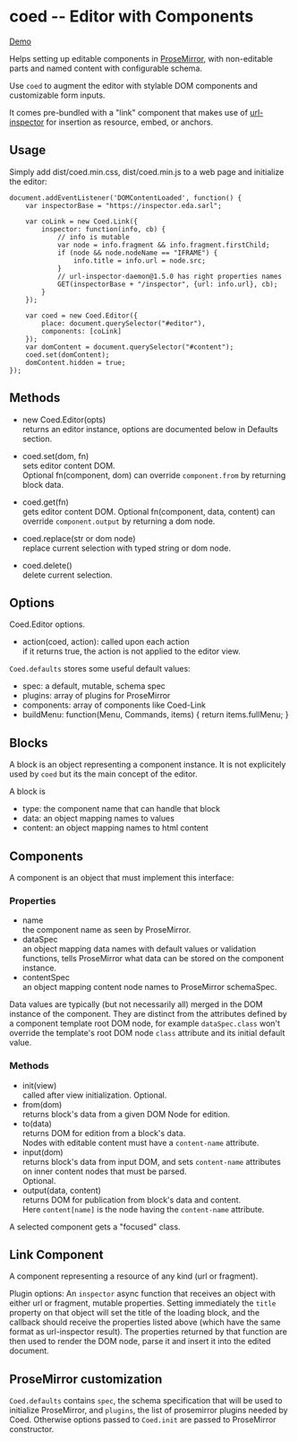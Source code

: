 coed -- Editor with Components
==============================

[Demo](https://kapouer.github.io/coed/demo/index.html)

Helps setting up editable components in [ProseMirror](https://prosemirror.net),
with non-editable parts and named content with configurable schema.

Use `coed` to augment the editor with stylable DOM components and customizable
form inputs.

It comes pre-bundled with a "link" component that makes use of
[url-inspector](https://github.com/kapouer/url-inspector) for
insertion as resource, embed, or anchors.


Usage
-----

Simply add dist/coed.min.css, dist/coed.min.js to a web page and initialize the editor:

```
document.addEventListener('DOMContentLoaded', function() {
	var inspectorBase = "https://inspector.eda.sarl";

	var coLink = new Coed.Link({
		inspector: function(info, cb) {
			// info is mutable
			var node = info.fragment && info.fragment.firstChild;
			if (node && node.nodeName == "IFRAME") {
				info.title = info.url = node.src;
			}
			// url-inspector-daemon@1.5.0 has right properties names
			GET(inspectorBase + "/inspector", {url: info.url}, cb);
		}
	});

	var coed = new Coed.Editor({
		place: document.querySelector("#editor"),
		components: [coLink]
	});
	var domContent = document.querySelector("#content");
	coed.set(domContent);
	domContent.hidden = true;
});
```


Methods
-------

- new Coed.Editor(opts)  
  returns an editor instance,
  options are documented below in Defaults section.
- coed.set(dom, fn)  
  sets editor content DOM.  
  Optional fn(component, dom) can override `component.from` by returning block data.
- coed.get(fn)  
  gets editor content DOM.
  Optional fn(component, data, content) can override `component.output` by
  returning a dom node.

- coed.replace(str or dom node)  
  replace current selection with typed string or dom node.
- coed.delete()  
  delete current selection.


Options
-------

Coed.Editor options.
- action(coed, action): called upon each action  
  if it returns true, the action is not applied to the editor view.

`Coed.defaults` stores some useful default values:
- spec: a default, mutable, schema spec
- plugins: array of plugins for ProseMirror
- components: array of components like Coed-Link
- buildMenu: function(Menu, Commands, items) { return items.fullMenu; }



Blocks
------

A block is an object representing a component instance. It is not explicitely
used by `coed` but its the main concept of the editor.

A block is
- type: the component name that can handle that block
- data: an object mapping names to values
- content: an object mapping names to html content


Components
----------

A component is an object that must implement this interface:

### Properties

- name  
  the component name as seen by ProseMirror.
- dataSpec  
  an object mapping data names with default values or validation functions,
  tells ProseMirror what data can be stored on the component instance.
- contentSpec  
  an object mapping content node names to ProseMirror schemaSpec.

Data values are typically (but not necessarily all) merged in the DOM instance
of the component. They are distinct from the attributes defined by a component
template root DOM node, for example `dataSpec.class` won't override the
template's root DOM node `class` attribute and its initial default value.


### Methods

- init(view)  
  called after view initialization. Optional.
- from(dom)  
  returns block's data from a given DOM Node for edition.
- to(data)  
  returns DOM for edition from a block's data.  
  Nodes with editable content must have a `content-name` attribute.
- input(dom)  
  returns block's data from input DOM, and sets `content-name` attributes on
  inner content nodes that must be parsed.  
  Optional.
- output(data, content)  
  returns DOM for publication from block's data and content.  
  Here `content[name]` is the node having the `content-name` attribute.

A selected component gets a "focused" class.


Link Component
--------------

A component representing a resource of any kind (url or fragment).

Plugin options:
An `inspector` async function that receives an object with either url or fragment,
mutable properties.
Setting immediately the `title` property on that object will set the title of the
loading block, and the callback should receive the properties listed above
(which have the same format as url-inspector result).
The properties returned by that function are then used to render the DOM node,
parse it and insert it into the edited document.


ProseMirror customization
-------------------------

`Coed.defaults` contains `spec`, the schema specification that will be used to
initialize ProseMirror, and `plugins`, the list of prosemirror plugins needed
by Coed. Otherwise options passed to `Coed.init` are passed to ProseMirror
constructor.

